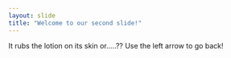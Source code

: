 ```yaml
---
layout: slide
title: "Welcome to our second slide!"
---
```

It rubs the lotion on its skin or.....??
Use the left arrow to go back!
